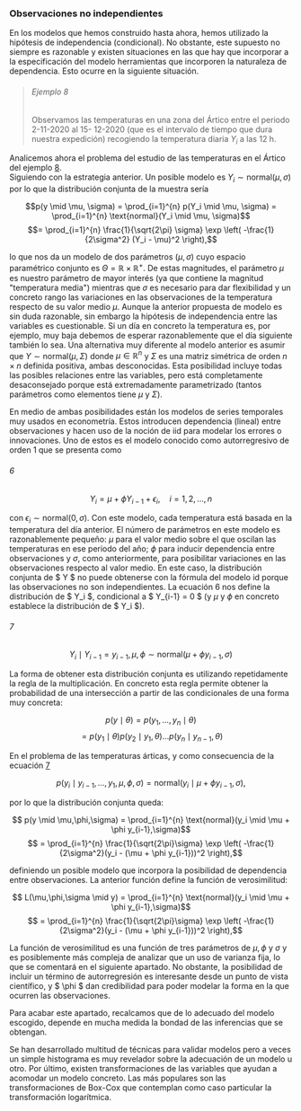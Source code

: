 ### Observaciones no independientes

En los modelos que hemos construido hasta ahora, hemos utilizado la hipótesis de independencia (condicional). No obstante, este supuesto no siempre es razonable y existen situaciones en las que hay que incorporar a la especificación del modelo herramientas que incorporen la naturaleza de dependencia. Esto ocurre en la siguiente situación.


> ###### Ejemplo 8
>Observamos las temperaturas en una zona del Ártico entre el periodo 2-11-2020 al 15- 12-2020 (que es el intervalo de tiempo que dura nuestra expedición) recogiendo la temperatura diaria $Y_i$ a las 12 h.

Analicemos ahora el problema del estudio de las temperaturas en el Ártico del ejemplo [8️]().  
Siguiendo con la estrategia anterior. Un posible modelo es $Y_i \sim \text{normal}(\mu, \sigma)$ por lo que la distribución conjunta de la muestra sería

$$p(y \mid \mu, \sigma) = \prod_{i=1}^{n} p(Y_i \mid \mu, \sigma) = \prod_{i=1}^{n} \text{normal}(Y_i \mid \mu, \sigma)$$
$$= \prod_{i=1}^{n} \frac{1}{\sqrt{2\pi} \sigma} \exp \left( -\frac{1}{2\sigma^2} (Y_i - \mu)^2 \right),$$

lo que nos da un modelo de dos parámetros $(\mu, \sigma)$ cuyo espacio paramétrico conjunto es $\Theta = \mathbb{R} \times \mathbb{R}^+$. De estas magnitudes, el parámetro $\mu$ es nuestro parámetro de mayor interés (ya que contiene la magnitud "temperatura media") mientras que $\sigma$ es necesario para dar flexibilidad y un concreto rango las variaciones en las observaciones de la temperatura respecto de su valor medio $\mu$. Aunque la anterior propuesta de modelo es sin duda razonable, sin embargo la hipótesis de independencia entre las variables es cuestionable. Si un día en concreto la temperatura es, por ejemplo, muy baja debemos de esperar razonablemente que el día siguiente también lo sea. Una alternativa muy diferente al modelo anterior es asumir que $Y \sim \text{normal}(\mu, \Sigma)$ donde $\mu \in \mathbb{R}^n$ y $\Sigma$ es una matriz simétrica de orden $n \times n$ definida positiva, ambas desconocidas. Esta posibilidad incluye todas las posibles relaciones entre las variables, pero está completamente desaconsejado porque está extremadamente parametrizado (tantos parámetros como elementos tiene $\mu$ y $\Sigma$).


En medio de ambas posibilidades están los modelos de series temporales muy usados en econometría. Estos introducen dependencia (lineal) entre observaciones y hacen uso de la noción de iid para modelar los errores o innovaciones. Uno de estos es el modelo conocido como autorregresivo de orden 1 que se presenta como

###### 6

$$ Y_i = \mu + \phi Y_{i-1} + \epsilon_{i}, \quad i = 1,2,...,n$$

con $\epsilon_i \sim \text{normal}(0, \sigma)$. Con este modelo, cada temperatura está basada en la temperatura del día anterior. El número de parámetros en este modelo es razonablemente pequeño: $\mu$ para el valor medio sobre el que oscilan las temperaturas en ese periodo del año; $\phi$ para inducir dependencia entre observaciones y $\sigma$, como anteriormente, para posibilitar variaciones en las observaciones respecto al valor medio. En este caso, la distribución conjunta de $ Y $ no puede obtenerse con la fórmula del modelo id porque las observaciones no son independientes. La ecuación 6 nos define la distribución de $ Y_i $, condicional a $ Y_{i-1} = 0 $ (y $\mu$ y $\phi$ en concreto establece la distribución de $ Y_i $).

###### 7

$$ Y_i \mid Y_{i-1} = y_{i-1},\mu,\phi \sim \text{normal}(\mu + \phi y_{i-1},\sigma) $$

La forma de obtener esta distribución conjunta es utilizando repetidamente la regla de la multiplicación. En concreto esta regla permite obtener la probabilidad de una intersección a partir de las condicionales de una forma muy concreta:

$$ p(y \mid \theta) = p(y_1,\dots,y_n \mid \theta)$$
$$ = p(y_1 \mid \theta)p(y_2 \mid y_1,\theta)\dots p(y_n \mid y_{n-1},\theta)$$

En el problema de las temperaturas árticas, y como consecuencia de la ecuación [7️]()

$$ p(y_i \mid y_{i-1},...,y_1,\mu,\phi,\sigma) = \text{normal}(y_i \mid \mu + \phi y_{i-1},\sigma),$$

por lo que la distribución conjunta queda:

$$ p(y \mid \mu,\phi,\sigma) = \prod_{i=1}^{n} \text{normal}(y_i \mid \mu + \phi y_{i-1},\sigma)$$
$$ = \prod_{i=1}^{n} \frac{1}{\sqrt{2\pi}\sigma} \exp \left( -\frac{1}{2\sigma^2}(y_i - (\mu + \phi y_{i-1}))^2 \right),$$

definiendo un posible modelo que incorpora la posibilidad de dependencia entre observaciones. La anterior función define la función de verosimilitud:

$$ L(\mu,\phi,\sigma \mid y) = \prod_{i=1}^{n} \text{normal}(y_i \mid \mu + \phi y_{i-1},\sigma)$$
$$ = \prod_{i=1}^{n} \frac{1}{\sqrt{2\pi}\sigma} \exp \left( -\frac{1}{2\sigma^2}(y_i - (\mu + \phi y_{i-1}))^2 \right),$$

La función de verosimilitud es una función de tres parámetros de $\mu, \phi$ y $\sigma$ y es posiblemente más compleja de analizar que un uso de varianza fija, lo que se comentará en el siguiente apartado. No obstante, la posibilidad de incluir un término de autorregresión es interesante desde un punto de vista científico, y $ \phi $ dan credibilidad para poder modelar la forma en la que ocurren las observaciones.

Para acabar este apartado, recalcamos que de lo adecuado del modelo escogido, depende en mucha medida la bondad de las inferencias que se obtengan.

Se han desarrollado multitud de técnicas para validar modelos pero a veces un simple histograma es muy revelador sobre la adecuación de un modelo u otro. Por último, existen transformaciones de las variables que ayudan a acomodar un modelo concreto. Las más populares son las transformaciones de Box-Cox que contemplan como caso particular la transformación logarítmica.